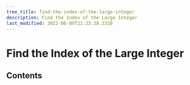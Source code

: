 ```yaml
---
tree_title: find-the-index-of-the-large-integer
description: Find the Index of the Large Integer
last_modified: 2022-06-09T21:23:28.2328
---
```


# Find the Index of the Large Integer

## Contents

